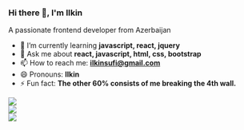 ### Hi there 👋, I'm Ilkin
A passionate frontend developer from Azerbaijan


- 🌱 I’m currently learning **javascript, react, jquery**
- 💬 Ask me about **react, javascript, html, css, bootstrap**
- 📫 How to reach me: **ilkinsufi@gmail.com**
- 😄 Pronouns: **Ilkin**
- ⚡ Fun fact: **The other 60% consists of me breaking the 4th wall.**
<!-- - 🤔 I’m looking for help with ... -->
<!-- - 👯 I’m looking to collaborate on ... -->
<!-- - 🔭 I’m currently working on ... -->

![](https://github-readme-stats.vercel.app/api/top-langs/?username=ilkinsufi&theme=react&hide_border=true&include_all_commits=true&count_private=true&layout=compact)<br/>
![](https://github-readme-stats.vercel.app/api?username=ilkinsufi&theme=react&hide_border=true&include_all_commits=true&count_private=true)<br/>
![](https://github-readme-streak-stats.herokuapp.com/?user=ilkinsufi&theme=react&hide_border=true)<br/>









